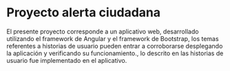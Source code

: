 # Proyecto alerta ciudadana

El presente proyecto corresponde a un aplicativo web, desarrollado utilizando el framework de Angular y el framework de Bootstrap, los temas referentes 
a historias de usuario pueden entrar a corroborarse desplegando la aplicación y verificando su funcionamiento., lo descrito en las historias de usuario
fue implementado en el aplicativo. 
